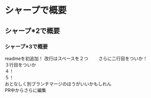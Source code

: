 
# シャープで概要
## シャープ*2で概要
### シャープ*3で概要
readmeを初追加！  改行はスペースを２つ　　
さらに二行目をついか！  
３行目をついか  
４！  
５！  
おとなしく別ブランチマージのほうがいいかもしれん  
PR中からさらに編集  
